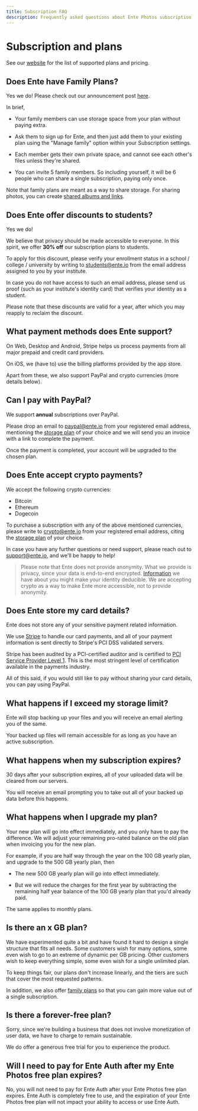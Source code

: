 ```yaml
---
title: Subscription FAQ
description: Frequently asked questions about Ente Photos subscription and plans
---
```


# Subscription and plans

See our [website](https://ente.io#pricing) for the list of supported plans and
pricing.

## Does Ente have Family Plans?

Yes we do! Please check out our announcement post
[here](https://ente.io/blog/family-plans).

In brief,

-   Your family members can use storage space from your plan without paying
    extra.

-   Ask them to sign up for Ente, and then just add them to your existing plan
    using the "Manage family" option within your Subscription settings.

-   Each member gets their own private space, and cannot see each other's files
    unless they're shared.

-   You can invite 5 family members. So including yourself, it will be 6 people
    who can share a single subscription, paying only once.

Note that family plans are meant as a way to share storage. For sharing photos,
you can create [shared albums and links](/photos/features/share).

## Does Ente offer discounts to students?

Yes we do!

We believe that privacy should be made accessible to everyone. In this spirit,
we offer **30% off** our subscription plans to students.

To apply for this discount, please verify your enrollment status in a school /
college / university by writing to [students@ente.io](mailto:students@ente.io)
from the email address assigned to you by your institute.

In case you do not have access to such an email address, please send us proof
(such as your institute's identity card) that verifies your identity as a
student.

Please note that these discounts are valid for a year, after which you may
reapply to reclaim the discount.

## What payment methods does Ente support?

On Web, Desktop and Android, Stripe helps us process payments from all major
prepaid and credit card providers.

On iOS, we (have to) use the billing platforms provided by the app store.

Apart from these, we also support PayPal and crypto currencies (more details
below).

## Can I pay with PayPal?

We support **annual** subscriptions over PayPal.

Please drop an email to paypal@ente.io from your registered email address,
mentioning the [storage plan](https://ente.io#pricing) of your choice and we
will send you an invoice with a link to complete the payment.

Once the payment is completed, your account will be upgraded to the chosen plan.

## Does Ente accept crypto payments?

We accept the following crypto currencies:

-   Bitcoin
-   Ethereum
-   Dogecoin

To purchase a subscription with any of the above mentioned currencies, please
write to crypto@ente.io from your registered email address, citing the
[storage plan](https://ente.io#pricing) of your choice.

In case you have any further questions or need support, please reach out to
[support@ente.io](mailto:support@ente.io), and we'll be happy to help!

> Please note that Ente does not provide anonymity. What we provide is privacy,
> since your data is end-to-end encrypted.
> [Information](https://ente.io/privacy/#3-what-information-do-we-collect) we
> have about you might make your identity deducible. We are accepting crypto as
> a way to make Ente more accessible, not to provide anonymity.

## Does Ente store my card details?

Ente does not store any of your sensitive payment related information.

We use [Stripe](https://stripe.com) to handle our card payments, and all of your
payment information is sent directly to Stripe's PCI DSS validated servers.

Stripe has been audited by a PCI-certified auditor and is certified to
[PCI Service Provider Level 1](https://www.visa.com/splisting/searchGrsp.do?companyNameCriteria=stripe).
This is the most stringent level of certification available in the payments
industry.

All of this said, if you would still like to pay without sharing your card
details, you can pay using PayPal.

## What happens if I exceed my storage limit?

Ente will stop backing up your files and you will receive an email alerting you
of the same.

Your backed up files will remain accessible for as long as you have an active
subscription.

## What happens when my subscription expires?

30 days after your subscription expires, all of your uploaded data will be
cleared from our servers.

You will receive an email prompting you to take out all of your backed up data
before this happens.

## What happens when I upgrade my plan?

Your new plan will go into effect immediately, and you only have to pay the
difference. We will adjust your remaining pro-rated balance on the old plan when
invoicing you for the new plan.

For example, if you are half way through the year on the 100 GB yearly plan, and
upgrade to the 500 GB yearly plan, then

-   The new 500 GB yearly plan will go into effect immediately.

-   But we will reduce the charges for the first year by subtracting the
    remaining half year balance of the 100 GB yearly plan that you'd already
    paid.

The same applies to monthly plans.

## Is there an x GB plan?

We have experimented quite a bit and have found it hard to design a single
structure that fits all needs. Some customers wish for many options, some even
wish to go to an extreme of dynamic per GB pricing. Other customers wish to keep
everything simple, some even wish for a single unlimited plan.

To keep things fair, our plans don't increase linearly, and the tiers are such
that cover the most requested patterns.

In addition, we also offer [family plans](/photos/features/family-plans) so that
you can gain more value out of a single subscription.

## Is there a forever-free plan?

Sorry, since we're building a business that does not involve monetization of
user data, we have to charge to remain sustainable.

We do offer a generous free trial for you to experience the product.

## Will I need to pay for Ente Auth after my Ente Photos free plan expires?

No, you will not need to pay for Ente Auth after your Ente Photos free plan expires. Ente Auth is completely free to use, and the expiration of your Ente Photos free plan will not impact your ability to access or use Ente Auth.
